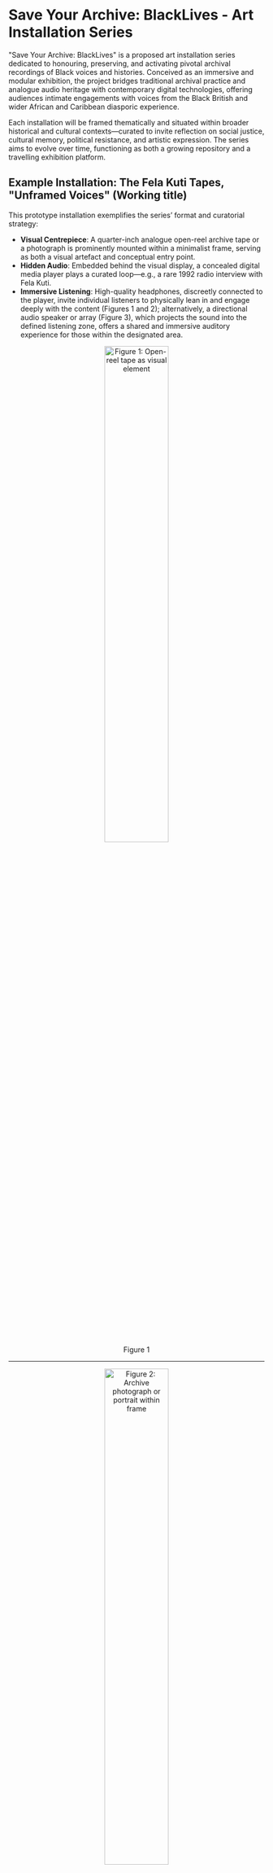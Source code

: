 # Save Your Archive: BlackLives - Art Installation Series

"Save Your Archive: BlackLives" is a proposed art installation series dedicated to honouring, preserving, and activating pivotal archival recordings of Black voices and histories. Conceived as an immersive and modular exhibition, the project bridges traditional archival practice and analogue audio heritage with contemporary digital technologies, offering audiences intimate engagements with voices from the Black British and wider African and Caribbean diasporic experience.

Each installation will be framed thematically and situated within broader historical and cultural contexts—curated to invite reflection on social justice, cultural memory, political resistance, and artistic expression. The series aims to evolve over time, functioning as both a growing repository and a travelling exhibition platform.

## Example Installation: The Fela Kuti Tapes, "Unframed Voices" (Working title)

This prototype installation exemplifies the series’ format and curatorial strategy:

* **Visual Centrepiece**: A quarter-inch analogue open-reel archive tape or a photograph is prominently mounted within a minimalist frame, serving as both a visual artefact and conceptual entry point.
* **Hidden Audio**: Embedded behind the visual display, a concealed digital media player plays a curated loop—e.g., a rare 1992 radio interview with Fela Kuti. 
* **Immersive Listening**: High-quality headphones, discreetly connected to the player, invite individual listeners to physically lean in and engage deeply with the content (Figures 1 and 2); alternatively, a directional audio speaker or array (Figure 3), which projects the sound into the defined listening zone, offers a shared and immersive auditory experience for those within the designated area.


<div align="center">
  <img src="https://github.com/user-attachments/assets/8d4245f3-9470-44a3-a4e2-e08e53f2e2a7" alt="Figure 1: Open-reel tape as visual element" width="50%">
  <p>Figure 1</p>
</div>

---

<div align="center">
  <img src="https://github.com/user-attachments/assets/1b48398a-2703-4cd3-b466-4da24996e4f1" alt="Figure 2: Archive photograph or portrait within frame" width="50%">
  <p>Figure 2</p>
</div>

---

<div align="center">
  <img src="https://github.com/user-attachments/assets/e284d935-be7b-40c0-9871-30ebee9c2150" alt="Figure 3: Archive photograph or portrait within frame" width="50%">
  <p>Figure 3</p>
</div>


## Curatorial Framing

Rather than a standalone display, the series is envisioned as a structured sequence of interconnected installations. Each will focus on thematically linked subjects—e.g., diasporic resistance, Black cultural production, anti-racist broadcasting—and may include multiple pieces per theme.

This allows for more complex storytelling and offers opportunities to explore layered narratives through sound, artefacts, and visual documentation.


## Venues & Partnerships

Installations are designed to be flexible for display in a range of venues—galleries, libraries, universities, and community spaces. A provisional list of target venues and confirmed expressions of interest can be provided upon request.

We are currently identifying partners in:

* Archival and memory institutions
* Cultural foundations
* Broadcasting and audio heritage networks
* Black British history researchers and community organisations



## Budget & Timeline

A detailed budget is in development and includes artist/curator fees, technical production costs, transport and installation logistics, rights clearance (where applicable), and marketing/outreach.

An initial development timeline envisions:

* Prototype completion: Q4 2025
* First exhibition launch: Q2 2026
* Touring series rollout: Q3 2026 onwards

## Project Ethos

Save Your Archive: BlackLives is rooted in the ethos of historical care, creative reclamation, and public access. Drawing from collections such as Black London, the installations are intended to function not only as aesthetic experiences but as pedagogical and political interventions.

They foreground overlooked or suppressed voices, activating them in public space and inviting new modes of listening, understanding, and remembrance.


## Next Steps

The Fela Kuti installation is the first in a planned series, with future pieces in development focusing on key figures and moments in Black British and diasporic media history. We are actively seeking funding, collaborators, and exhibition partners to realise this ambitious and vital project.

## About the Artists

José Velázquez, MA, is an archivist and multimedia producer with over two decades designing interoperable systems. His work bridges the gap between technology, academia, and the creative industries, focusing on audiovisual preservation and cultural memory.

Dr. David Dunkley Gyimah is a Senior Lecturer at the Cardiff School of Journalism, Media and Culture. He specialises in innovation and digital labs within journalism and storytelling, international journalism, and cinema journalism.




